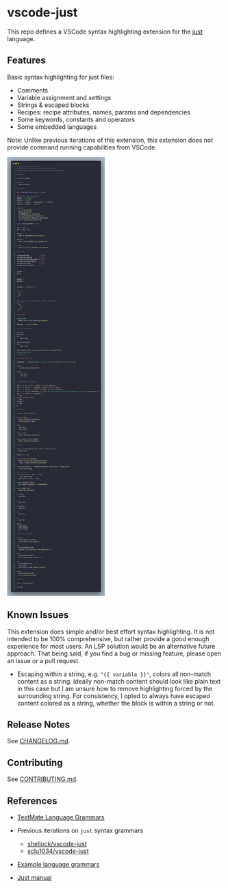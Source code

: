 # vscode-just

This repo defines a VSCode syntax highlighting extension for the [just](https://github.com/casey/just) language.

## Features

Basic syntax highlighting for just files:

-   Comments
-   Variable assignment and settings
-   Strings & escaped blocks
-   Recipes: recipe attributes, names, params and dependencies
-   Some keywords, constants and operators
-   Some embedded languages

Note: Unlike previous iterations of this extension, this extension does not provide command running capabilities from VSCode.

<img src="./assets/example.png" />

## Known Issues

This extension does simple and/or best effort syntax highlighting. It is not intended to be 100% comprehensive, but rather provide a good enough experience for most users. An LSP solution would be an alternative future approach. That being said, if you find a bug or missing feature, please open an issue or a pull request.

-   Escaping within a string, e.g. `"{{ variable }}"`, colors all non-match content as a string. Ideally non-match content should look like plain text in this case but I am unsure how to remove highlighting forced by the surrounding string. For consistency, I opted to always have escaped content colored as a string, whether the block is within a string or not.

## Release Notes

See [CHANGELOG.md](CHANGELOG.md).

## Contributing

See [CONTRIBUTING.md](CONTRIBUTING.md).

## References

-   [ TextMate Language Grammars](https://macromates.com/manual/en/language_grammars)

-   Previous iterations on `just` syntax grammars

    -   [shellock/vscode-just](https://github.com/skellock/vscode-just)
    -   [sclu1034/vscode-just](https://github.com/sclu1034/vscode-just/)

-   [Example language grammars](https://github.com/microsoft/vscode-textmate/tree/09effd8b7429b71010e0fa34ea2e16e622692946/test-cases/themes/syntaxes)

-   [Just manual](https://just.systems/man/en/)
